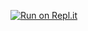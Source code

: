 
[![Run on Repl.it](https://repl.it/badge/github/niltonheck/DailyCodingProblem)](https://repl.it/github/niltonheck/DailyCodingProblem)
